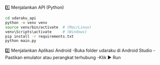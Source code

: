 1️⃣ Menjalankan API (Python)
```bash
cd udaraku_api
python -m venv venv
source venv/bin/activate  # (Mac/Linux)
venv\Scripts\activate     # (Windows)
pip install -r requirements.txt
python main.py
```
2️⃣ Menjalankan Aplikasi Android
-Buka folder udaraku di Android Studio
-Pastikan emulator atau perangkat terhubung
-Klik ▶️ Run
